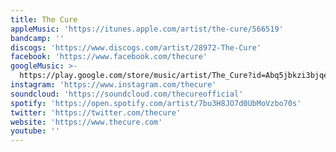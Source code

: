 ```yaml
---
title: The Cure
appleMusic: 'https://itunes.apple.com/artist/the-cure/566519'
bandcamp: ''
discogs: 'https://www.discogs.com/artist/28972-The-Cure'
facebook: 'https://www.facebook.com/thecure'
googleMusic: >-
  https://play.google.com/store/music/artist/The_Cure?id=Abq5jbkzi3bjqebk4aqu6s4cgli
instagram: 'https://www.instagram.com/thecure'
soundcloud: 'https://soundcloud.com/thecureofficial'
spotify: 'https://open.spotify.com/artist/7bu3H8JO7d0UbMoVzbo70s'
twitter: 'https://twitter.com/thecure'
website: 'https://www.thecure.com'
youtube: ''
---
```

